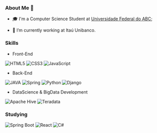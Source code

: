 ### About Me 👋

- 🎓 I'm a Computer Science Student at [Universidade Federal do ABC](https://www.usnews.com/education/best-global-universities/universidade-federal-do-abc-ufabc-528920);

- 🔭 I’m currently working at Itaú Unibanco.

### Skills

- Front-End

![HTML5](https://img.shields.io/badge/-HTML5-E34F26?logo=html5&logoColor=white&style=for-the-badge)
![CSS3](https://img.shields.io/badge/-CSS3-1572B6?logo=css3&logoColor=white&style=for-the-badge)
![JavaScript](https://img.shields.io/badge/-JavaScript-F7DF1E?logo=javascript&logoColor=black&style=for-the-badge)

- Back-End

![JAVA](https://img.shields.io/badge/-Java-007396?logo=java&style=for-the-badge)
![Spring](https://img.shields.io/badge/-Spring-6DB33F?logo=spring&logoColor=white&style=for-the-badge)
![Python](https://img.shields.io/badge/-Python-3776AB?logo=python&logoColor=white&style=for-the-badge)
![Django](https://img.shields.io/badge/-Django-092E20?logo=django&logoColor=white&style=for-the-badge)

- DataScience & BigData Development

![Apache Hive](https://img.shields.io/badge/-Hive-FDEE21?logo=apache-hive&logoColor=black&style=for-the-badge)
![Teradata](https://img.shields.io/badge/-Teradata-F37440?logo=teradata&logoColor=white&style=for-the-badge)

### Studying

![Spring Boot](https://img.shields.io/badge/-Spring%20Boot-6DB33F?logo=spring-boot&logoColor=white&style=for-the-badge)
![React](https://img.shields.io/badge/-React-61DAFB?logo=react&logoColor=black&style=for-the-badge)
![C#](https://img.shields.io/badge/-CSharp-E34F26?style=for-the-badge&logo=c#&logoColor=white)
